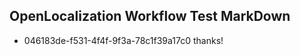 ## OpenLocalization Workflow Test MarkDown
* 046183de-f531-4f4f-9f3a-78c1f39a17c0 thanks!

<!--HONumber=Jul16_HO4-->


